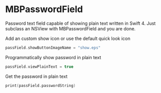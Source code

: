 # MBPasswordField
Password text field capable of showing plain text written in Swift 4.
Just subclass an NSView with MBPasswordField and you are done.

Add an custom show icon or use the default quick look icon
```swift
passField.showButtonImageName = "show.eps"
```
Programmatically show password in plain text
```swift
passField.viewPlainText = true
```
Get the password in plain text
```swift
print(passField.passwordString)
```
		
	
